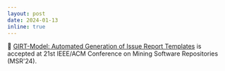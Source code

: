 ```yaml
---
layout: post
date: 2024-01-13
inline: true
---
```


📌 [GIRT-Model: Automated Generation of Issue Report Templates](https://arxiv.org/abs/2402.02632) is accepted at 21st IEEE/ACM Conference on Mining Software Repositories (MSR'24).
